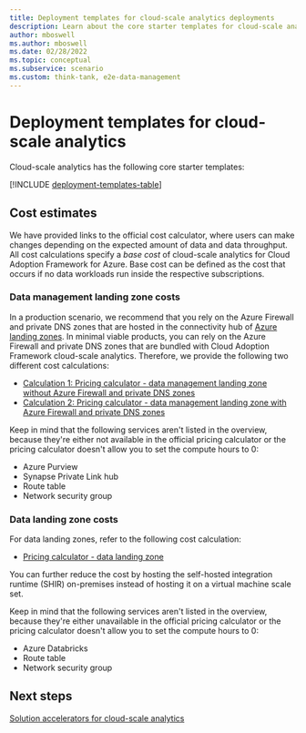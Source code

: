 ```yaml
---
title: Deployment templates for cloud-scale analytics deployments
description: Learn about the core starter templates for cloud-scale analytics deployments.
author: mboswell
ms.author: mboswell
ms.date: 02/28/2022
ms.topic: conceptual
ms.subservice: scenario
ms.custom: think-tank, e2e-data-management
---
```


# Deployment templates for cloud-scale analytics

Cloud-scale analytics has the following core starter templates:

[!INCLUDE [deployment-templates-table](../../cloud-scale-analytics/includes/deployment-templates-table.md)]

## Cost estimates

We have provided links to the official cost calculator, where users can make changes depending on the expected amount of data and data throughput. All cost calculations specify a *base cost* of cloud-scale analytics for Cloud Adoption Framework for Azure. Base cost can be defined as the cost that occurs if no data workloads run inside the respective subscriptions.

### Data management landing zone costs

In a production scenario, we recommend that you rely on the Azure Firewall and private DNS zones that are hosted in the connectivity hub of [Azure landing zones](https://github.com/Azure/Enterprise-Scale). In minimal viable products, you can rely on the Azure Firewall and private DNS zones that are bundled with Cloud Adoption Framework cloud-scale analytics. Therefore, we provide the following two different cost calculations:

- [Calculation 1: Pricing calculator - data management landing zone without Azure Firewall and private DNS zones](https://azure.com/e/ebb7508a6d78487b9a1583878d0948cc)
- [Calculation 2: Pricing calculator - data management landing zone with Azure Firewall and private DNS zones](https://azure.com/e/658478643d4b46fdbf8b1972c4b0704b)

Keep in mind that the following services aren't listed in the overview, because they're either not available in the official pricing calculator or the pricing calculator doesn't allow you to set the compute hours to 0:

- Azure Purview
- Synapse Private Link hub
- Route table
- Network security group

### Data landing zone costs

For data landing zones, refer to the following cost calculation:

- [Pricing calculator - data landing zone](https://azure.com/e/55cb6feafcc24cec8cfeb10486d54ab5)

You can further reduce the cost by hosting the self-hosted integration runtime (SHIR) on-premises instead of hosting it on a virtual machine scale set.

Keep in mind that the following services aren't listed in the overview, because they're either unavailable in the official pricing calculator or the pricing calculator doesn't allow you to set the compute hours to 0:

- Azure Databricks
- Route table
- Network security group

## Next steps

[Solution accelerators for cloud-scale analytics](../../cloud-scale-analytics/architectures/solution-accelerators.md)
